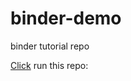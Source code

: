 # binder-demo
binder tutorial repo

[Click](https://mybinder.org/v2/gh/el-deano/binder-demo/HEAD) run this repo:
